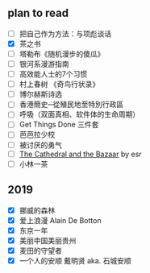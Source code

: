 ## plan to read

- [ ] 把自己作为方法：与项彪谈话
- [x] 茶之书
- [ ] 塔勒布《随机漫步的傻瓜》
- [ ] 银河系漫游指南
- [ ] 高效能人士的7个习惯
- [ ] 村上春树 《奇鸟行状录》
- [ ] 博尔赫斯诗选
- [ ] 香港簡史─從殖民地至特別行政區
- [ ] 呼吸（双面真相、软件体的生命周期）
- [ ] Get Things Done 三件套
- [ ] 芭芭拉少校
- [ ] 被讨厌的勇气
- [ ] [The Cathedral and the Bazaar](http://www.catb.org/~esr/writings/cathedral-bazaar/cathedral-bazaar/index.html) by esr
- [ ] 小林一茶

## 2019

- [x] 挪威的森林
- [x] 爱上浪漫 Alain De Botton
- [x] 东京一年
- [x] 美丽中国美丽贵州
- [x] 麦田的守望者
- [x] 一个人的安顺 戴明贤 aka. 石城安顺
